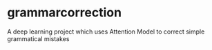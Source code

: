 # grammarcorrection
A deep learning project which uses Attention Model to correct simple grammatical mistakes
